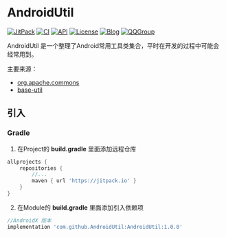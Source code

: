 # AndroidUtil

[![JitPack](https://jitpack.io/v/AndroidUtil/AndroidUtil.svg)](https://jitpack.io/#AndroidUtil/AndroidUtil)
[![CI](https://github.com/AndroidUtil/AndroidUtil/workflows/Android%20CI/badge.svg)](https://github.com/AndroidUtil/AndroidUtil/actions)
[![API](https://img.shields.io/badge/API-21%2B-blue.svg?style=flat)](https://android-arsenal.com/api?level=21)
[![License](https://img.shields.io/badge/license-Apche%202.0-blue.svg)](http://www.apache.org/licenses/LICENSE-2.0)
[![Blog](https://img.shields.io/badge/blog-Jenly-9933CC.svg)](https://jenly1314.github.io/)
[![QQGroup](https://img.shields.io/badge/QQGroup-20867961-blue.svg)](http://shang.qq.com/wpa/qunwpa?idkey=8fcc6a2f88552ea44b1.1.982c94fd124f7bb3ec227e2a400dbbfaad3dc2f5ad)

AndroidUtil 是一个整理了Android常用工具类集合，平时在开发的过程中可能会经常用到。

主要来源：
* [org.apache.commons](https://commons.apache.org/)
* [base-util](https://github.com/jenly1314/Base)


## 引入

### Gradle

1. 在Project的 **build.gradle** 里面添加远程仓库  
          
```gradle
allprojects {
    repositories {
        //...
        maven { url 'https://jitpack.io' }
    }
}
```

2. 在Module的 **build.gradle** 里面添加引入依赖项

```gradle
//AndroidX 版本
implementation 'com.github.AndroidUtil:AndroidUtil:1.0.0'

```



